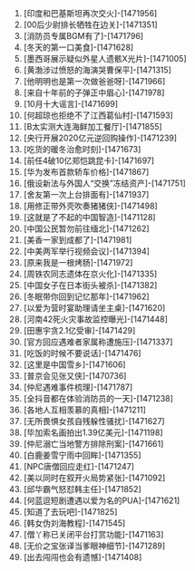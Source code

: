 
1. [印度和巴基斯坦再次交火]-[1471956]
1. [00后少尉排长牺牲在边关]-[1471351]
1. [消防员专属BGM有了]-[1471796]
1. [冬天的第一口美食]-[1471628]
1. [墨西哥展示疑似外星人遗骸X光片]-[1471005]
1. [黄渤涉过愤怒的海演哭曹保平]-[1471315]
1. [他明明也是第一次做爸爸呀]-[1471966]
1. [来自十年前的子弹正中眉心]-[1471978]
1. [10月十大谣言]-[1471699]
1. [何超琼也拒绝不了江西葛仙村]-[1471593]
1. [B太实测大连海鲜加工餐厅]-[1471855]
1. [央行开展2020亿元逆回购操作]-[1471239]
1. [吃货的暖冬治愈时刻]-[1471673]
1. [前任4破10亿郑恺跳昆卡]-[1471697]
1. [华为发布首款轿车价格]-[1471867]
1. [俄设新法与外国人“交换”冻结资产]-[1471751]
1. [舍友第一次上台排面有]-[1471937]
1. [用修正带外壳吹奏猪猪侠]-[1471498]
1. [这就是了不起的中国智造]-[1471128]
1. [中国公民暂勿前往缅北]-[1471262]
1. [美香一家到成都了]-[1471981]
1. [中美两军举行视频会议]-[1471394]
1. [原来我是一根烤肠]-[1471972]
1. [周铁农同志遗体在京火化]-[1471335]
1. [中国女子在日本街头被杀]-[1471382]
1. [冬眠带你回到记忆那年]-[1471962]
1. [以爱为营时宴助理请坐主桌]-[1471620]
1. [河南42死火灾事故监控曝光]-[1471448]
1. [田惠宇贪2.1亿受审]-[1471429]
1. [官方回应遇难者家属称遭施压]-[1471337]
1. [吃饭的时候不要说话]-[1471476]
1. [这里是中国雪乡]-[1471606]
1. [普京会见张又侠]-[1470736]
1. [仲尼遇难事件梳理]-[1471787]
1. [全抖音都在体验消防员的一天]-[1471238]
1. [各地人互相羡慕的真相]-[1471211]
1. [无所畏惧女孩自残躲性骚扰]-[1471627]
1. [毕加索名画拍出1.39亿美元]-[1471198]
1. [仲尼溺亡当地警方排除刑案]-[1471661]
1. [白鹿姜雪宁雨中回眸]-[1471355]
1. [NPC唐僧回应走红]-[1471247]
1. [美以同时在叙开火局势紧张]-[1471092]
1. [邱华霸气怒怼韩主任]-[1471852]
1. [何蓝逗短剧遭遇以爱为名的PUA]-[1471621]
1. [知道了去玩吧]-[1471825]
1. [韩女伪刘海教程]-[1471545]
1. [僧丫称已关闭平台打赏功能]-[1471163]
1. [无价之宝张译当爹眼神细节]-[1471289]
1. [出去闯闯也会有遗憾]-[1471408]